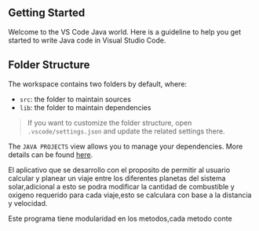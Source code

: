 ## Getting Started

Welcome to the VS Code Java world. Here is a guideline to help you get started to write Java code in Visual Studio Code.

## Folder Structure

The workspace contains two folders by default, where:

- `src`: the folder to maintain sources
- `lib`: the folder to maintain dependencies

> If you want to customize the folder structure, open `.vscode/settings.json` and update the related settings there.



The `JAVA PROJECTS` view allows you to manage your dependencies. More details can be found [here](https://github.com/microsoft/vscode-java-dependency#manage-dependencies).

El aplicativo que se desarrollo con el proposito de permitir al usuario calcular y planear un viaje entre los diferentes planetas del sistema solar,adicional a esto se podra modificar la cantidad de combustible y oxigeno requerido para cada viaje,esto se calculara con base a la distancia y velocidad.

Este programa tiene modularidad en los metodos,cada metodo conte
